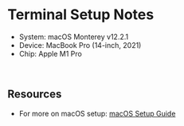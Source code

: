 # Terminal Setup Notes

- System: macOS Monterey v12.2.1
- Device: MacBook Pro (14-inch, 2021)
- Chip: Apple M1 Pro

<br>

## Resources
- For more on macOS setup: [macOS Setup Guide](https://sourabhbajaj.com/mac-setup/)